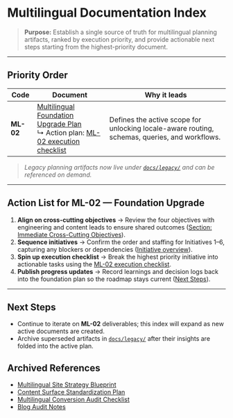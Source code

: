 # Multilingual Documentation Index

> **Purpose:** Establish a single source of truth for multilingual planning artifacts, ranked by execution priority, and provide actionable next steps starting from the highest-priority document.

---

## Priority Order

| Code      | Document                                                                                                                                                      | Why it leads                                                                                  |
| --------- | ------------------------------------------------------------------------------------------------------------------------------------------------------------- | --------------------------------------------------------------------------------------------- |
| **ML-02** | [Multilingual Foundation Upgrade Plan](./multi-language-foundation-plan.md)<br/>↳ Action plan: [ML-02 execution checklist](./action-plan/ML-02-foundation.md) | Defines the active scope for unlocking locale-aware routing, schemas, queries, and workflows. |

> _Legacy planning artifacts now live under [`docs/legacy/`](./legacy/) and can be referenced on demand._

---

## Action List for ML-02 — Foundation Upgrade

1. **Align on cross-cutting objectives** → Review the four objectives with engineering and content leads to ensure shared outcomes ([Section: Immediate Cross-Cutting Objectives](./multi-language-foundation-plan.md#immediate-cross-cutting-objectives)).
2. **Sequence initiatives** → Confirm the order and staffing for Initiatives 1–6, capturing any blockers or dependencies ([Initiative overview](./multi-language-foundation-plan.md#initiative-1--locale-centric-routing-infrastructure)).
3. **Spin up execution checklist** → Break the highest priority initiative into actionable tasks using the [ML-02 execution checklist](./action-plan/ML-02-foundation.md).
4. **Publish progress updates** → Record learnings and decision logs back into the foundation plan so the roadmap stays current ([Next Steps](./multi-language-foundation-plan.md#next-steps)).

---

## Next Steps

- Continue to iterate on **ML-02** deliverables; this index will expand as new active documents are created.
- Archive superseded artifacts in [`docs/legacy/`](./legacy/) after their insights are folded into the active plan.

## Archived References

- [Multilingual Site Strategy Blueprint](./legacy/multi-language-strategy.md)
- [Content Surface Standardization Plan](./legacy/content-surface-standardization.md)
- [Multilingual Conversion Audit Checklist](./legacy/multi-language-audit-checklist.md)
- [Blog Audit Notes](./legacy/audit-blog.md)
